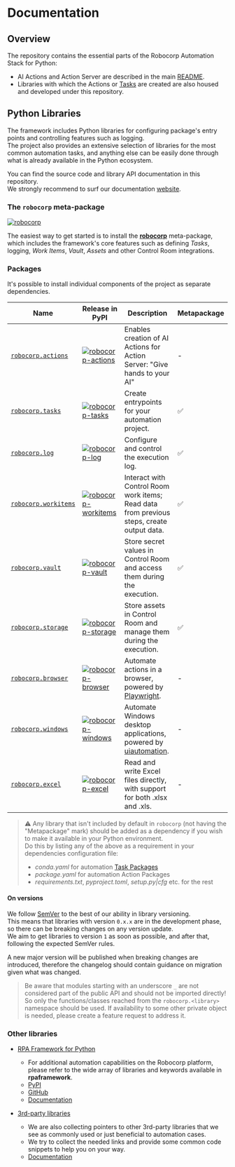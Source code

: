 # Documentation

## Overview

The repository contains the essential parts of the Robocorp Automation Stack for Python:
- AI Actions and Action Server are described in the main [README](../README.md).
- Libraries with which the Actions or [Tasks](guides/using-with-rcc.md) are created are also housed and developed under this repository.

## Python Libraries

The framework includes Python libraries for configuring package's entry points and controlling features such as logging.  
The project also provides an extensive selection of libraries for the most common automation tasks, and anything else can be easily done through what is already available in the Python ecosystem.

You can find the source code and library API documentation in this repository.  
We strongly recommend to surf our documentation [website](https://robocorp.com/docs/python).

### The `robocorp` meta-package

[![robocorp](https://img.shields.io/pypi/v/robocorp?label=robocorp)](https://pypi.org/project/robocorp/)

The easiest way to get started is to install the [**robocorp**](../meta/README.md) meta-package, which includes the framework's core features such as defining _Tasks_, logging, _Work Items_, _Vault_, _Assets_ and other Control Room integrations.

### Packages

It's possible to install individual components of the project as separate dependencies.

| Name                                | Release in PyPI                                                                                                                                        | Description                                                                                                                       | Metapackage |
|-------------------------------------|--------------------------------------------------------------------------------------------------------------------------------------------------|-----------------------------------------------------------------------------------------------------------------------------------| --- |
| [`robocorp.actions`](../actions)     | [![robocorp-actions](https://img.shields.io/pypi/v/robocorp-actions?label=robocorp-actions)](https://pypi.org/project/robocorp-actions/)         | Enables creation of AI Actions for Action Server: "Give hands to your AI" | - |
| [`robocorp.tasks`](../tasks)         | [![robocorp-tasks](https://img.shields.io/pypi/v/robocorp-tasks?label=robocorp-tasks)](https://pypi.org/project/robocorp-tasks/)                 | Create entrypoints for your automation project.                                                                                   | ✅ |
| [`robocorp.log`](../log)             | [![robocorp-log](https://img.shields.io/pypi/v/robocorp-log?label=robocorp-log)](https://pypi.org/project/robocorp-log/)                         | Configure and control the execution log.                                                                                          | ✅ |
| [`robocorp.workitems`](../workitems) | [![robocorp-workitems](https://img.shields.io/pypi/v/robocorp-workitems?label=robocorp-workitems)](https://pypi.org/project/robocorp-workitems/) | Interact with Control Room work items; Read data from previous steps, create output data.                                         | ✅ |
| [`robocorp.vault`](../vault)         | [![robocorp-vault](https://img.shields.io/pypi/v/robocorp-vault?label=robocorp-vault)](https://pypi.org/project/robocorp-vault/)                 | Store secret values in Control Room and access them during the execution.                                                         | ✅ |
| [`robocorp.storage`](../storage)     | [![robocorp-storage](https://img.shields.io/pypi/v/robocorp-storage?label=robocorp-storage)](https://pypi.org/project/robocorp-storage/)         | Store assets in Control Room and manage them during the execution.                                                                | ✅ |
| [`robocorp.browser`](../browser)     | [![robocorp-browser](https://img.shields.io/pypi/v/robocorp-browser?label=robocorp-browser)](https://pypi.org/project/robocorp-browser/)         | Automate actions in a browser, powered by [Playwright](https://playwright.dev/).                                                  | - |
| [`robocorp.windows`](../windows)     | [![robocorp-windows](https://img.shields.io/pypi/v/robocorp-windows?label=robocorp-windows)](https://pypi.org/project/robocorp-windows/)         | Automate Windows desktop applications, powered by [uiautomation](https://github.com/yinkaisheng/Python-UIAutomation-for-Windows). | - |
| [`robocorp.excel`](../excel)         | [![robocorp-excel](https://img.shields.io/pypi/v/robocorp-excel?label=robocorp-excel)](https://pypi.org/project/robocorp-excel/)                 | Read and write Excel files directly, with support for both .xlsx and .xls.                                                        | - |

> ⚠️ Any library that isn't included by default in `robocorp` (not having the "Metapackage" mark) should be added as a dependency if you wish to make it available in your Python environment.  
> Do this by listing any of the above as a requirement in your dependencies configuration file:
> - _conda.yaml_ for automation [Task Packages](https://robocorp.com/docs/robot-structure)
> - _package.yaml_ for automation Action Packages
> - _requirements.txt_, _pyproject.toml_, _setup.py|cfg_ etc. for the rest

#### On versions

We follow [SemVer](https://semver.org) to the best of our ability in library versioning.  
This means that libraries with version `0.x.x` are in the development phase, so there can be breaking changes on any
version update.  
We aim to get libraries to version `1` as soon as possible, and after that, following the expected SemVer rules.

A new major version will be published when breaking changes are introduced, therefore the changelog should contain guidance on migration given what was changed.

> Be aware that modules starting with an underscore `_` are not considered part of the public API and should not be imported directly!  
> So only the functions/classes reached from the `robocorp.<library>` namespace should be used. If availability to some other private object is needed, please create a feature request to address it.

### Other libraries

- [RPA Framework for Python](https://rpaframework.org/)
  - For additional automation capabilities on the Robocorp platform, please refer to the wide array of libraries and keywords available in **rpaframework**.
  - [PyPI](https://pypi.org/project/rpaframework/)
  - [GitHub](https://github.com/robocorp/rpaframework)
  - [Documentation](https://robocorp.com/docs/python/rpa-framework)

- [3rd-party libraries](3rd_party/README.md)
  - We are also collecting pointers to other 3rd-party libraries that we see as commonly used or just beneficial to automation cases.
  - We try to collect the needed links and provide some common code snippets to help you on your way.
  - [Documentation](https://robocorp.com/docs/python/3rd-party-libraries)
